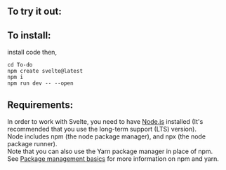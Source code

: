 ## To try it out: 

## To install:
install code then,
```
cd To-do
npm create svelte@latest
npm i
npm run dev -- --open
```

## Requirements:
In order to work with Svelte, you need to have [Node.js](https://nodejs.org) installed (It's recommended that you use the long-term support (LTS) version).<br />Node includes npm (the node package manager), and npx (the node package runner).<br />Note that you can also use the Yarn package manager in place of npm.<br />See [Package management basics](https://www.freecodecamp.org/news/javascript-package-manager-npm-and-yarn/) for more information on npm and yarn.

